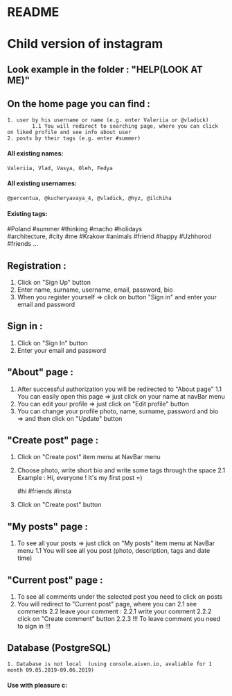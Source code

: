 # README

# Child version of instagram


## Look example in the folder : "HELP(LOOK AT ME)"


## On the home page you can find :
	1. user by his username or name (e.g. enter Valeriia or @vladick)
    		1.1 You will redirect to searching page, where you can click on liked profile and see info about user
 	2. posts by their tags (e.g. enter #summer)
  
  #### All existing names:
    Valeriia, Vlad, Vasya, Oleh, Fedya
    
  #### All existing usernames:
    @percentua, @kucheryavaya_4, @vladick, @hyz, @ilchiha

  #### Existing tags:  
   #Poland #summer #thinking #macho #holidays  
   #architecture, #city #me #Krakow  #animals
   #friend #happy #Uzhhorod #friends ...




## Registration :
  1. Click on "Sign Up" button 
  2. Enter name, surname, username, email, password, bio
  3. When you register yourself => click on button "Sign in" and enter your email and password


## Sign in :
  1. Click on "Sign In" button 
  2. Enter your email and password




## "About" page :
  1. After successful authorization you will be redirected to "About page" 
     1.1 You can easily open this page => just click on your name at navBar menu
  2. You can edit your profile => just click on "Edit profile" button
  3. You can change your profile photo, name, surname, password and bio 
      => and then click on "Update" button



## "Create post" page :
  1. Click on "Create post" item menu at NavBar menu
  2. Choose photo, write short bio and write some tags through the space
    2.1 Example :
        Hi, everyone ! It's my first post =)

        #hi #friends #insta
  3. Click on "Create post" button




## "My posts" page :
  1. To see all your posts => just click on "My posts" item menu at NavBar menu
    1.1 You will see all you post (photo, description, tags and date time)




## "Current post" page :
  1. To see all comments under the selected post you need to click on posts
  2. You will redirect to "Current post" page, where you can 
      2.1 see comments
      2.2 leave your comment :
        2.2.1 write your comment
        2.2.2 click on "Create comment" button
        2.2.3 !!! To leave comment you need to sign in !!!


 
## Database (PostgreSQL) 
	
	1. Database is not local  (using console.aiven.io, avaliable for 1 month 09.05.2019-09.06.2019)


#### Use with pleasure c:  